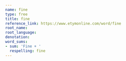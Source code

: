 ```yaml
---
name: fine
type: free
title: fine
reference_link: https://www.etymonline.com/word/fine
root_name: 
root_language: 
denotation: 
word_sums:
- sum: 'Fine + '
  respelling: fine
---
```

